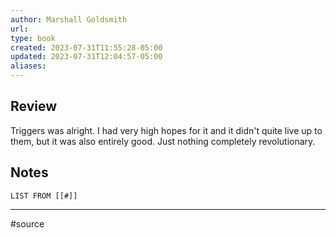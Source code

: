 ```yaml
---
author: Marshall Goldsmith
url: 
type: book
created: 2023-07-31T11:55:28-05:00
updated: 2023-07-31T12:04:57-05:00
aliases:
---
```

## Review
Triggers was alright. I had very high hopes for it and it didn't quite live up to them, but it was also entirely good. Just nothing completely revolutionary.

## Notes
```dataview
LIST FROM [[#]]
```

---
#source 